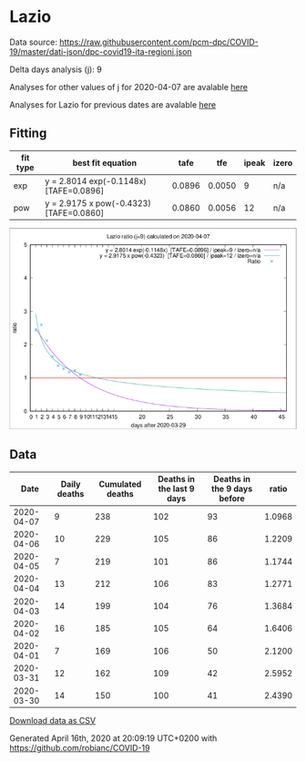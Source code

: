 # Lazio

Data source: https://raw.githubusercontent.com/pcm-dpc/COVID-19/master/dati-json/dpc-covid19-ita-regioni.json

Delta days analysis (j): 9

Analyses for other values of j for 2020-04-07 are avalable [here](../2020-04-07/README.md)

Analyses for Lazio for previous dates are avalable [here](../README.md)

## Fitting 
|fit type|best fit equation|tafe|tfe|ipeak|izero|
|-------|-----|--------|------|---|---|
|exp|y = 2.8014 exp(-0.1148x)  [TAFE=0.0896]|0.0896|0.0050|9|n/a|
|pow|y = 2.9175 x pow(-0.4323)  [TAFE=0.0860]|0.0860|0.0056|12|n/a|

![Plot](COVID-19_lazio_j9_2020-04-07.png)

## Data
|Date|Daily deaths|Cumulated deaths|Deaths in the last 9 days|Deaths in the 9 days before|ratio|
|----|----------|-----------|-------|--------------------|-----|
|2020-04-07|9|238|102|93|1.0968|
|2020-04-06|10|229|105|86|1.2209|
|2020-04-05|7|219|101|86|1.1744|
|2020-04-04|13|212|106|83|1.2771|
|2020-04-03|14|199|104|76|1.3684|
|2020-04-02|16|185|105|64|1.6406|
|2020-04-01|7|169|106|50|2.1200|
|2020-03-31|12|162|109|42|2.5952|
|2020-03-30|14|150|100|41|2.4390|

[Download data as CSV](COVID-19_lazio_j9_2020-04-07.csv)

Generated April 16th, 2020 at 20:09:19 UTC+0200 with https://github.com/robianc/COVID-19
